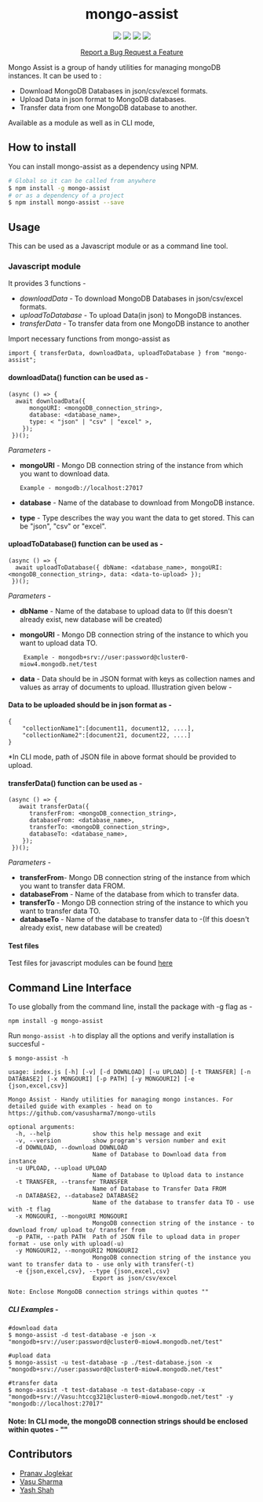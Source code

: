 <br />

<h1 align="center">mongo-assist</h1>
<p align="center">
  <a href ="https://npmjs.org/"> <img src = "https://img.shields.io/npm/v/npm"/></a>
   <a href ="https://bundlephobia.com/result?p=mongo-assist"> <img src = "https://flat.badgen.net/bundlephobia/minzip/mongo-assist"/></a>
   <a href ="https://npmjs.org/"> <img src = "https://img.shields.io/npm/types/typescript"/></a>
<a href ="https://github.com/vasusharma7/mongo-utils/blob/master/LICENSE"> <img src = "https://img.shields.io/apm/l/npm"/></a>
 </p>

<p align="center">
    <a href="https://github.com/vasusharma7/mongo-utils/issues">Report a Bug      </a>
    <a href="https://github.com/vasusharma7/mongo-utils/issues">Request a Feature</a>
 </center>
 
Mongo Assist is a group of handy utilities for managing mongoDB instances. It can be used to : 
- Download MongoDB Databases in json/csv/excel formats.
- Upload Data in json format to MongoDB databases.
- Transfer data from one MongoDB database to another.

Available as a module as well as in CLI mode,

## How to install

You can install mongo-assist as a dependency using NPM.

```sh
# Global so it can be called from anywhere
$ npm install -g mongo-assist
# or as a dependency of a project
$ npm install mongo-assist --save
```

## Usage

This can be used as a Javascript module or as a command line tool.

### Javascript module

It provides 3 functions -

- _downloadData_ - To download MongoDB Databases in json/csv/excel formats.
- _uploadToDatabase_ - To upload Data(in json) to MongoDB instances.
- _transferData_ - To transfer data from one MongoDB instance to another

Import necessary functions from mongo-assist as

`import { transferData, downloadData, uploadToDatabase } from "mongo-assist";`

#### downloadData() function can be used as -

```
(async () => {
  await downloadData({
      mongoURI: <mongoDB_connection_string>,
      database: <database_name>,
      type: < "json" | "csv" | "excel" >,
    });
 })();
```

_Parameters -_

- **mongoURI** - Mongo DB connection string of the instance from which you want to download data.

      Example - mongodb://localhost:27017

- **database** - Name of the database to download from MongoDB instance.
- **type** - Type describes the way you want the data to get stored. This can be "json", "csv" or "excel".

#### uploadToDatabase() function can be used as -

```
(async () => {
  await uploadToDatabase({ dbName: <database_name>, mongoURI: <mongoDB_connection_string>, data: <data-to-upload> });
 })();
```

_Parameters -_

- **dbName** - Name of the database to upload data to (If this doesn't already exist, new database will be created)
- **mongoURI** - Mongo DB connection string of the instance to which you want to upload data TO.

       Example - mongodb+srv://user:password@cluster0-miow4.mongodb.net/test

- **data** - Data should be in JSON format with keys as collection names and values as array of documents to upload. Illustration given below -

#### Data to be uploaded should be in json format as -

```
{
    "collectionName1":[document11, document12, ....],
    "collectionName2":[document21, document22, ....]
}

```

\*In CLI mode, path of JSON file in above format should be provided to upload.

#### transferData() function can be used as -

```
(async () => {
   await transferData({
      transferFrom: <mongoDB_connection_string>,
      databaseFrom: <database_name>,
      transferTo: <mongoDB_connection_string>,
      databaseTo: <database_name>,
    });
 })();
```

_Parameters -_

- **transferFrom**- Mongo DB connection string of the instance from which you want to transfer data FROM.
- **databaseFrom** - Name of the database from which to transfer data.
- **transferTo** - Mongo DB connection string of the instance to which you want to transfer data TO.
- **databaseTo** - Name of the database to transfer data to -(If this doesn't already exist, new database will be created)

#### Test files

Test files for javascript modules can be found [here](https://github.com/vasusharma7/mongo-utils/tree/test/test/)

## Command Line Interface

To use globally from the command line, install the package with -g flag as -

`npm install -g mongo-assist`

Run `mongo-assist -h` to display all the options and verify installation is succesful -

```
$ mongo-assist -h

usage: index.js [-h] [-v] [-d DOWNLOAD] [-u UPLOAD] [-t TRANSFER] [-n DATABASE2] [-x MONGOURI] [-p PATH] [-y MONGOURI2] [-e {json,excel,csv}]

Mongo Assist - Handy utilities for managing mongo instances. For detailed guide with examples - head on to https://github.com/vasusharma7/mongo-utils

optional arguments:
  -h, --help            show this help message and exit
  -v, --version         show program's version number and exit
  -d DOWNLOAD, --download DOWNLOAD
                        Name of Database to Download data from instance
  -u UPLOAD, --upload UPLOAD
                        Name of Database to Upload data to instance
  -t TRANSFER, --transfer TRANSFER
                        Name of Database to Transfer Data FROM
  -n DATABASE2, --database2 DATABASE2
                        Name of the database to transfer data TO - use with -t flag
  -x MONGOURI, --mongoURI MONGOURI
                        MongoDB connection string of the instance - to download from/ upload to/ transfer from
  -p PATH, --path PATH  Path of JSON file to upload data in proper format - use only with upload(-u)
  -y MONGOURI2, --mongoURI2 MONGOURI2
                        MongoDB connection string of the instance you want to transfer data to - use only with transfer(-t)
  -e {json,excel,csv}, --type {json,excel,csv}
                        Export as json/csv/excel

Note: Enclose MongoDB connection strings within quotes ""

```

##### CLI Examples -

```
#download data
$ mongo-assist -d test-database -e json -x "mongodb+srv://user:password@cluster0-miow4.mongodb.net/test"

#upload data
$ mongo-assist -u test-database -p ./test-database.json -x "mongodb+srv://user:password@cluster0-miow4.mongodb.net/test"

#transfer data
$ mongo-assist -t test-database -n test-database-copy -x "mongodb+srv://Vasu:htccg321@cluster0-miow4.mongodb.net/test" -y "mongodb://localhost:27017"

```

#### Note: In CLI mode, the mongoDB connection strings should be enclosed within quotes - ""

## Contributors

- [Pranav Joglekar](https://github.com/Pranav2612000/)
- [Vasu Sharma](https://github.com/vasusharma7/)
- [Yash Shah](https://github.com/yashshah1/)
